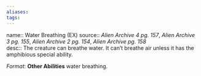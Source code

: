 ```yaml
---
aliases: 
tags: 
---
```


name:: Water Breathing (EX)
source:: _Alien Archive 4 pg. 157_, _Alien Archive 3 pg. 155_, _Alien Archive 2 pg. 154_, _Alien Archive pg. 158_  
desc:: The creature can breathe water. It can’t breathe air unless it has the amphibious special ability.

_Format_: **Other Abilities** water breathing.
